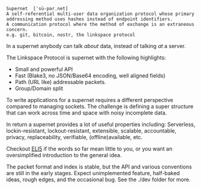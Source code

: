 ```definition
Supernet  [ˈsü-pərˌnet]
A self-referential multi-user data organization protocol whose primary
addressing method uses hashes instead of endpoint identifiers.
A communication protocol where the method of exchange is an extraneous concern.
e.g. git, bitcoin, nostr, the linkspace protocol
```

In a supernet anybody can talk _about_ data, instead of talking _at_ a server.

The Linkspace Protocol is supernet with the following highlights:

- Small and powerful API
- Fast (Blake3, no JSON/Base64 encoding, well aligned fields)
- Path (URL like) addressable packets.
- Group/Domain split

To write applications for a supernet requires a different perspective compared to managing sockets.
The challenge is defining a super structure that can work across time and space with noisy incomplete data.

In return a supernet provides a lot of useful properties including:
Serverless, lockin-resistant, lockout-resistant, extensible, scalable, accountable, privacy, replaceability, verifiable, (offline)available, etc.

Checkout [ELI5](./eli5.html) if the words so far mean little to you, or you want an oversimplified introduction to the general idea.

The packet format and index is stable, but the API and various conventions are still in the early stages.
Expect unimplemented feature, half-baked ideas, rough edges, and the occasional bug.
See the ./dev folder for more.
